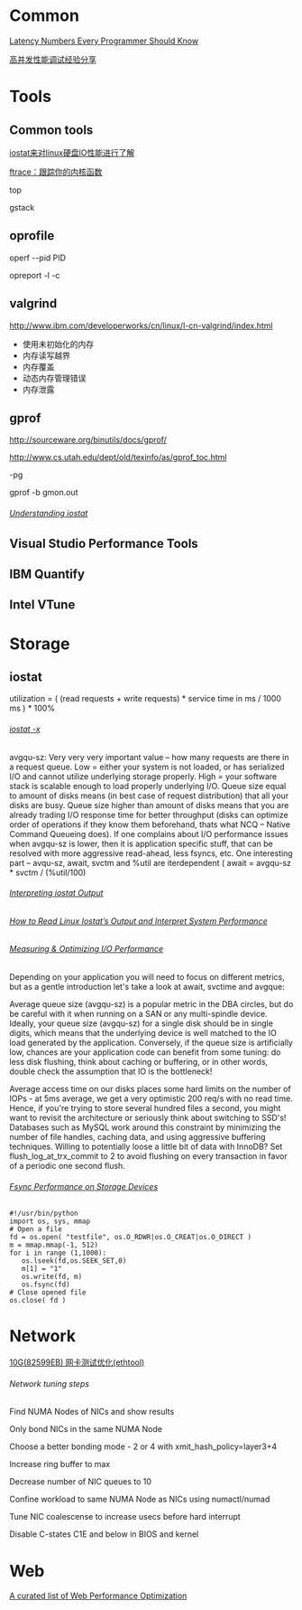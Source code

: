 # Common

[Latency Numbers Every Programmer Should Know](http://www.eecs.berkeley.edu/~rcs/research/interactive_latency.html)

[高并发性能调试经验分享](http://makaidong.com/chenpingzhao/356_14088.html)

# Tools

## Common tools

[iostat来对linux硬盘IO性能进行了解](http://www.php-oa.com/2009/02/03/iostat.html)

[ftrace：跟踪你的内核函数](https://zhuanlan.zhihu.com/p/33267453)

top

gstack

## oprofile

operf --pid PID

opreport -l -c

## valgrind

http://www.ibm.com/developerworks/cn/linux/l-cn-valgrind/index.html
- 使用未初始化的内存
- 内存读写越界
- 内存覆盖
- 动态内存管理错误
- 内存泄露

## gprof

http://sourceware.org/binutils/docs/gprof/

http://www.cs.utah.edu/dept/old/texinfo/as/gprof_toc.html

-pg

gprof -b <exe> gmon.out

###### [Understanding iostat](https://coderwall.com/p/utc42q/understanding-iostat)

## Visual Studio Performance Tools

## IBM Quantify

## Intel VTune


# Storage

## iostat

utilization = ( (read requests + write requests) * service time in ms / 1000 ms ) * 100%

###### [iostat -x](https://dom.as/2009/03/11/iostat/)

avgqu-sz: Very very very important value – how many requests are there in a request queue. Low = either your system is not loaded, or has serialized I/O and cannot utilize underlying storage properly. High = your software stack is scalable enough to load properly underlying I/O. Queue size equal to amount of disks means (in best case of request distribution) that all your disks are busy. Queue size higher than amount of disks means that you are already trading I/O response time for better throughput (disks can optimize order of operations if they know them beforehand, thats what NCQ – Native Command Queueing does). If one complains about I/O performance issues when avgqu-sz is lower, then it is application specific stuff, that can be resolved with more aggressive read-ahead, less fsyncs, etc. One interesting part – avqu-sz, await, svctm and %util are iterdependent ( await = avgqu-sz * svctm / (%util/100)

###### [Interpreting iostat Output](https://blog.serverfault.com/2010/07/06/777852755/)

###### [How to Read Linux Iostat’s Output and Interpret System Performance](https://www.xaprb.com/blog/2010/01/09/how-linux-iostat-computes-its-results/)

###### [Measuring & Optimizing I/O Performance](https://www.igvita.com/2009/06/23/measuring-optimizing-io-performance/)

Depending on your application you will need to focus on different metrics, but as a gentle introduction let's take a look at await, svctime and avgque:

Average queue size (avgqu-sz) is a popular metric in the DBA circles, but do be careful with it when running on a SAN or any multi-spindle device. Ideally, your queue size (avgqu-sz) for a single disk should be in single digits, which means that the underlying device is well matched to the IO load generated by the application. Conversely, if the queue size is artificially low, chances are your application code can benefit from some tuning: do less disk flushing, think about caching or buffering, or in other words, double check the assumption that IO is the bottleneck!

Average access time on our disks places some hard limits on the number of IOPs - at 5ms average, we get a very optimistic 200 req/s with no read time. Hence, if you're trying to store several hundred files a second, you might want to revisit the architecture or seriously think about switching to SSD's! Databases such as MySQL work around this constraint by minimizing the number of file handles, caching data, and using aggressive buffering techniques. Willing to potentially loose a little bit of data with InnoDB? Set flush_log_at_trx_commit to 2 to avoid flushing on every transaction in favor of a periodic one second flush.

###### [Fsync Performance on Storage Devices](https://www.percona.com/blog/2018/02/08/fsync-performance-storage-devices/)

```
#!/usr/bin/python
import os, sys, mmap
# Open a file
fd = os.open( "testfile", os.O_RDWR|os.O_CREAT|os.O_DIRECT )
m = mmap.mmap(-1, 512)
for i in range (1,1000):
   os.lseek(fd,os.SEEK_SET,0)
   m[1] = "1"
   os.write(fd, m)
   os.fsync(fd)
# Close opened file
os.close( fd )
```


# Network

[10G(82599EB) 网卡测试优化(ethtool)](http://www.tuicool.com/articles/EVRjQb)

###### Network tuning steps

Find NUMA Nodes of NICs and show results

Only bond NICs in the same NUMA Node

Choose a better bonding mode - 2 or 4 with xmit_hash_policy=layer3+4

Increase ring buffer to max

Decrease number of NIC queues to 10

Confine workload to same NUMA Node as NICs using numactl/numad

Tune NIC coalescense to increase usecs before hard interrupt

Disable C-states C1E and below in BIOS and kernel


# Web

[A curated list of Web Performance Optimization](https://github.com/davidsonfellipe/awesome-wpo#)
